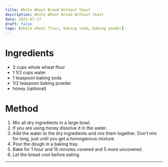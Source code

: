 ```yaml
---
title: Whole Wheat Bread Without Yeast
description: Whole Wheat Bread Without Yeast
date: 2023-07-17
draft: false
tags: [whole wheat flour, baking soda, baking powder]
---
```


# Ingredients
- 3 cups whole wheat flour
- 1 1/2 cups water
- 1 teaspoon baking soda
- 1/2 teaspoon baking powder
- honey (optional)

# Method
1. Mix all dry ingredients in a large bowl.
2. If you are using honey dissolve it in the water.
3. Add the water to the dry ingredients and mix them together. Don't mix for long, just until you get a homogenous mixture.
4. Pour the dough in a baking tray.
5. Bake for 1 hour and 15 minutes covered and 5 more uncovered.
6. Let the bread cool before eating.

---